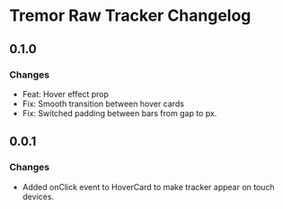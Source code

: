 # Tremor Raw Tracker Changelog

## 0.1.0

### Changes

- Feat: Hover effect prop
- Fix: Smooth transition between hover cards
- Fix: Switched padding between bars from gap to px.

## 0.0.1

### Changes

- Added onClick event to HoverCard to make tracker appear on touch devices.
